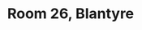 ---
basin: 'Yes'
cudn: true
floor: First
grade: 2
images:
- /assets/images/rooms/blantyre/blant_26_1.jpg
- /assets/images/rooms/blantyre/blant_26_2.jpg
living_room: 'No'
location: Blantyre
name: '26'
network: Wired and Wireless
title: Room 26, Blantyre
---